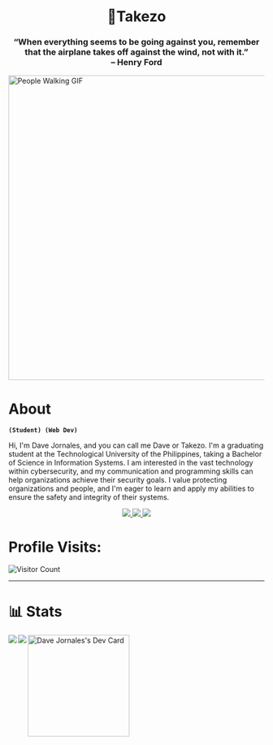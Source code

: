 <h1 align="center">👺Takezo</h1>
<p align="center">
  <h3 align="center">“When everything seems to be going against you, remember <br> that the airplane takes off against the wind, not with it.” <br> – Henry Ford</h3> 
  <img src="https://images.steamusercontent.com/ugc/954101135156565426/21D9841F8E03ED30D91A7720388E1E8D3A464FC0/?imw=5000&imh=5000&ima=fit&impolicy=Letterbox&imcolor=%23000000&letterbox=false" height=600 width-1000 alt="People Walking GIF">
</p>

# About

**`(Student) (Web Dev)`**

Hi, I'm Dave Jornales, and you can call me Dave or Takezo. I'm a graduating student at the Technological University of the Philippines, taking a Bachelor of Science in Information Systems. I am interested in the vast technology within cybersecurity, and my communication and programming skills can help organizations achieve their security goals. I value protecting organizations and people, and I'm eager to learn and apply my abilities to ensure the safety and integrity of their systems.

<p align="center">
    <a href="https://www.facebook.com/davemartin.jornales" target="_blank">
        <img src="https://img.shields.io/badge/facebook%20-%231877F2.svg?&style=for-the-badge&logo=facebook&logoColor=white"/>
    </a> 
    <a href="https://twitter.com/d_takezo_" target="_blank">
        <img src="https://img.shields.io/badge/Twitter-1DA1F2?style=for-the-badge&logo=twitter&logoColor=white"/>
    </a>
    <a href="https://www.linkedin.com/in/dave-jornales-850297198//" target="_blank">
        <img src="https://img.shields.io/badge/linkedin%20-%230077B5.svg?&style=for-the-badge&logo=linkedin&logoColor=white"/>
    </a>
</p>

# Profile Visits:
![Visitor Count](https://profile-counter.glitch.me/{Takezooo}/count.svg)

---
# 📊 Stats
<div>
<a href="https://github-readme-stats.vercel.app/api?username=Takezooo&show_icons=true&theme=dracula">
  <img  align="left" src="https://github-readme-stats.vercel.app/api?username=Takezooo&show_icons=true&theme=dracula" />
</a>
<a href="https://github-readme-stats.vercel.app/api/top-langs/?username=Takezooo&show_icons=true&hide=contribs,prs&cache_seconds=86400&theme=dark">
  <img align="left" src="https://github-readme-stats.vercel.app/api/top-langs/?username=Takezooo&show_icons=true&hide=contribs,prs&cache_seconds=86400&theme=dark" />
</a>
<a href="https://app.daily.dev/davejornales"><img src="https://api.daily.dev/devcards/v2/HoOlvGGxalgqCZwzXyCFx.png?type=default&r=3h2" width="200" alt="Dave Jornales's Dev Card"/></a>
</div>

